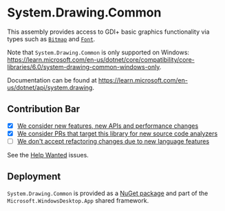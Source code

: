 # System.Drawing.Common
This assembly provides access to GDI+ basic graphics functionality via types such as [`Bitmap`](https://learn.microsoft.com/en-us/dotnet/api/system.drawing.bitmap) and [`Font`](https://learn.microsoft.com/en-us/dotnet/api/system.drawing.font).

Note that `System.Drawing.Common` is only supported on Windows: https://learn.microsoft.com/en-us/dotnet/core/compatibility/core-libraries/6.0/system-drawing-common-windows-only.

Documentation can be found at https://learn.microsoft.com/en-us/dotnet/api/system.drawing.

## Contribution Bar
- [x] [We consider new features, new APIs and performance changes](../README.md#primary-bar)
- [x] [We consider PRs that target this library for new source code analyzers](../README.md#secondary-bars)
- [ ] [We don't accept refactoring changes due to new language features](../README.md#secondary-bars)

See the [Help Wanted](https://github.com/dotnet/runtime/issues?q=is%3Aissue+is%3Aopen+label%3Aarea-System.Drawing+label%3A%22help+wanted%22) issues.

## Deployment
`System.Drawing.Common` is provided as a [NuGet package](https://www.nuget.org/packages/System.Drawing.Common) and part of the `Microsoft.WindowsDesktop.App` shared framework.

